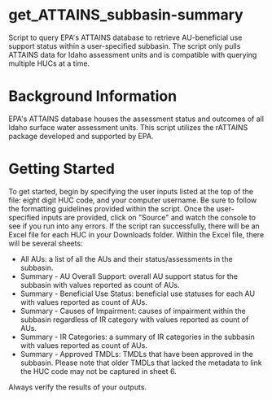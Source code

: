# get_ATTAINS_subbasin-summary
Script to query EPA's ATTAINS database to retrieve AU-beneficial use support status within a user-specified subbasin. The script only pulls ATTAINS data for Idaho assessment units and is compatible with querying multiple HUCs at a time. 

# Background Information
EPA's ATTAINS database houses the assessment status and outcomes of all Idaho surface water assessment units. This script utilizes the rATTAINS package developed and supported by EPA. 

# Getting Started 
To get started, begin by specifying the user inputs listed at the top of the file: eight digit HUC code, and your computer username. Be sure to follow the formatting guidelines provided within the script. Once the user-specified inputs are provided, click on "Source" and watch the console to see if you run into any errors. If the script ran successfully, there will be an Excel file for each HUC in your Downloads folder. Within the Excel file, there will be several sheets: 
* All AUs: a list of all the AUs and their status/assessments in the subbasin.
* Summary - AU Overall Support: overall AU support status for the subbasin with values reported as count of AUs.
* Summary - Beneficial Use Status: beneficial use statuses for each AU with values reported as count of AUs.
* Summary - Causes of Impairment: causes of impairment within the subbasin regardless of IR category with values reported as count of AUs.
* Summary - IR Categories: a summary of IR categories in the subbasin with values reported as count of AUs.
* Summary - Approved TMDLs: TMDLs that have been approved in the subbasin. Please note that older TMDLs that lacked the metadata to link the HUC code may not be captured in sheet 6. 

Always verify the results of your outputs. 
